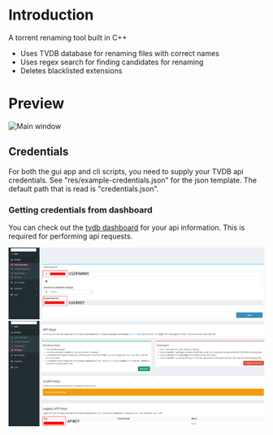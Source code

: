 # Introduction
A torrent renaming tool built in C++
- Uses TVDB database for renaming files with correct names
- Uses regex search for finding candidates for renaming
- Deletes blacklisted extensions

# Preview
![Main window](docs/screenshot_v1.png)

## Credentials
For both the gui app and cli scripts, you need to supply your TVDB api credentials. 
See "res/example-credentials.json" for the json template.
The default path that is read is "credentials.json".

### Getting credentials from dashboard
You can check out the [tvdb dashboard](https://thetvdb.com/dashboard) for your api information. This is required for performing api requests.

![alt text](docs/credentials_user_v2.png "Username and userkey in dashboard")
![alt text](docs/credentials_api_v2.png "Apikey in dashboard")
